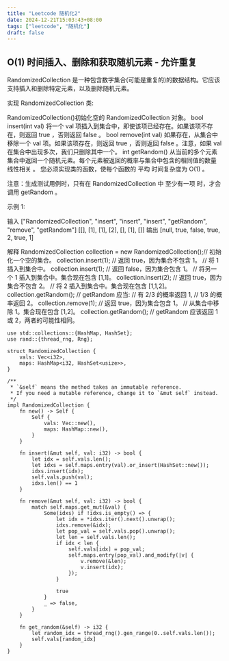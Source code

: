 ```yaml
---
title: "Leetcode 随机化2"
date: 2024-12-21T15:03:43+08:00
tags: ["leetcode", "随机化"]
draft: false
---
```


## O(1) 时间插入、删除和获取随机元素 - 允许重复

RandomizedCollection 是一种包含数字集合(可能是重复的)的数据结构。它应该支持插入和删除特定元素，以及删除随机元素。

实现 RandomizedCollection 类:

RandomizedCollection()初始化空的 RandomizedCollection 对象。
bool insert(int val) 将一个 val 项插入到集合中，即使该项已经存在。如果该项不存在，则返回 true ，否则返回 false 。
bool remove(int val) 如果存在，从集合中移除一个 val 项。如果该项存在，则返回 true ，否则返回 false 。注意，如果 val 在集合中出现多次，我们只删除其中一个。
int getRandom() 从当前的多个元素集合中返回一个随机元素。每个元素被返回的概率与集合中包含的相同值的数量 线性相关 。
您必须实现类的函数，使每个函数的 平均 时间复杂度为 O(1) 。

注意：生成测试用例时，只有在 RandomizedCollection 中 至少有一项 时，才会调用 getRandom 。

 

示例 1:

输入
["RandomizedCollection", "insert", "insert", "insert", "getRandom", "remove", "getRandom"]
[[], [1], [1], [2], [], [1], []]
输出
[null, true, false, true, 2, true, 1]

解释
RandomizedCollection collection = new RandomizedCollection();// 初始化一个空的集合。
collection.insert(1);   // 返回 true，因为集合不包含 1。
                        // 将 1 插入到集合中。
collection.insert(1);   // 返回 false，因为集合包含 1。
                        // 将另一个 1 插入到集合中。集合现在包含 [1,1]。
collection.insert(2);   // 返回 true，因为集合不包含 2。
                        // 将 2 插入到集合中。集合现在包含 [1,1,2]。
collection.getRandom(); // getRandom 应当:
                        // 有 2/3 的概率返回 1,
                        // 1/3 的概率返回 2。
collection.remove(1);   // 返回 true，因为集合包含 1。
                        // 从集合中移除 1。集合现在包含 [1,2]。
collection.getRandom(); // getRandom 应该返回 1 或 2，两者的可能性相同。

```
use std::collections::{HashMap, HashSet};
use rand::{thread_rng, Rng};

struct RandomizedCollection {
    vals: Vec<i32>,
    maps: HashMap<i32, HashSet<usize>>,
}

/**
 * `&self` means the method takes an immutable reference.
 * If you need a mutable reference, change it to `&mut self` instead.
 */
impl RandomizedCollection {
    fn new() -> Self {
        Self {
            vals: Vec::new(),
            maps: HashMap::new(),
        }
    }
    
    fn insert(&mut self, val: i32) -> bool {
        let idx = self.vals.len();
        let idxs = self.maps.entry(val).or_insert(HashSet::new());
        idxs.insert(idx);
        self.vals.push(val);
        idxs.len() == 1
    }
    
    fn remove(&mut self, val: i32) -> bool {
        match self.maps.get_mut(&val) {
            Some(idxs) if !idxs.is_empty() => {
                let idx = *idxs.iter().next().unwrap();
                idxs.remove(&idx);
                let pop_val = self.vals.pop().unwrap();
                let len = self.vals.len();
                if idx < len {
                    self.vals[idx] = pop_val;
                    self.maps.entry(pop_val).and_modify(|v| {
                        v.remove(&len);
                        v.insert(idx);
                    });
                }

                true
            }
            _ => false,
        }
    }
    
    fn get_random(&self) -> i32 {
        let random_idx = thread_rng().gen_range(0..self.vals.len());
        self.vals[random_idx]
    }
}

```